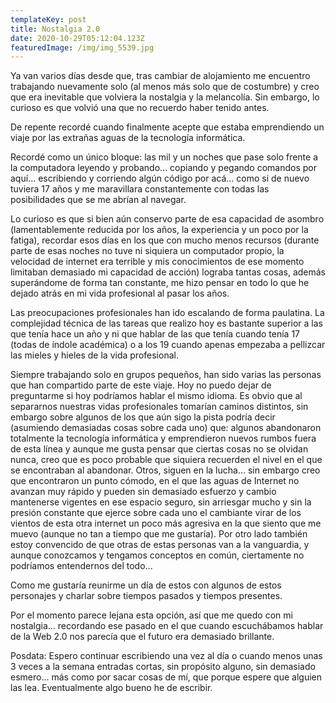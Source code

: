 ```yaml
---
templateKey: post
title: Nostalgia 2.0
date: 2020-10-29T05:12:04.123Z
featuredImage: /img/img_5539.jpg
---
```

Ya van varios días desde que, tras cambiar de alojamiento me encuentro trabajando nuevamente solo (al menos más solo que de costumbre) y creo que era inevitable que volviera la nostalgia y la melancolía. Sin embargo, lo curioso es que volvió una que no recuerdo haber tenido antes.

De repente recordé cuando finalmente acepte que estaba emprendiendo un viaje por las extrañas aguas de la tecnología informática.

Recordé como un único bloque: las mil y un noches que pase solo frente a la computadora leyendo y probando... copiando y pegando comandos por aquí... escribiendo y corriendo algún código por acá... como si de nuevo tuviera 17 años y me maravillara constantemente con todas las posibilidades que se me abrían al navegar.

Lo curioso es que si bien aún conservo parte de esa capacidad de asombro (lamentablemente reducida por los años, la experiencia y un poco por la fatiga), recordar esos días en los que con mucho menos recursos (durante parte de esas noches no tuve ni siquiera un computador propio, la velocidad de internet era terrible y mis conocimientos de ese momento limitaban demasiado mi capacidad de acción) lograba tantas cosas, además superándome de forma tan constante, me hizo pensar en todo lo que he dejado atrás en mi vida profesional al pasar los años.

Las preocupaciones profesionales han ido escalando de forma paulatina. La complejidad técnica de las tareas que realizo hoy es bastante superior a las que tenía hace un año y ni que hablar de las que tenía cuando tenía 17 (todas de índole académica) o a los 19 cuando apenas empezaba a pellizcar las mieles y hieles de la vida profesional.

Siempre trabajando solo en grupos pequeños, han sido varias las personas que han compartido parte de este viaje. Hoy no puedo dejar de preguntarme si hoy podríamos hablar el mismo idioma. Es obvio que al separarnos nuestras vidas profesionales tomarían caminos distintos, sin embargo sobre algunos de los que aún sigo la pista podría decir (asumiendo demasiadas cosas sobre cada uno) que: algunos abandonaron totalmente la tecnología informática y emprendieron nuevos rumbos fuera de esta línea y aunque me gusta pensar que ciertas cosas no se olvidan nunca, creo que es poco probable que siquiera recuerden el nivel en el que se encontraban al abandonar. Otros, siguen en la lucha... sin embargo creo que encontraron un punto cómodo, en el que las aguas de Internet no avanzan muy rápido y pueden sin demasiado esfuerzo y cambio mantenerse vigentes en ese espacio seguro, sin arriesgar mucho y sin la presión constante que ejerce sobre cada uno el cambiante virar de los vientos de esta otra internet un poco más agresiva en la que siento que me muevo (aunque no tan a tiempo que me gustaría). Por otro lado también estoy convencido de que otras de estas personas van a la vanguardia, y aunque conozcamos y tengamos conceptos en común, ciertamente no podríamos entendernos del todo...

Como me gustaría reunirme un día de estos con algunos de estos personajes y charlar sobre tiempos pasados y tiempos presentes.

Por el momento parece lejana esta opción, así que me quedo con mi nostalgia... recordando ese pasado en el que cuando escuchábamos hablar de la Web 2.0 nos parecía que el futuro era demasiado brillante.

Posdata: Espero continuar escribiendo una vez al día o cuando menos unas 3 veces a la semana entradas cortas, sin propósito alguno, sin demasiado esmero... más como por sacar cosas de mí, que porque espere que alguien las lea. Eventualmente algo bueno he de escribir.